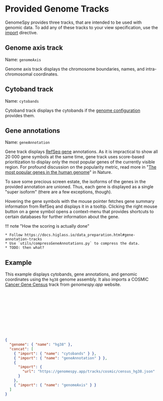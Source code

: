 # Provided Genome Tracks

GenomeSpy provides three tracks, that are intended to be used with genomic
data. To add any of these tracks to your view specification, use the
[import](../grammar/import.md) directive.

## Genome axis track

Name: `genomeAxis`

Genome axis track displays the chromosome boundaries, names, and
intra-chromosomal coordinates.

## Cytoband track

Name: `cytobands`

Cytoband track displays the cytobands if the [genome
configuration](genomic-coordinates.md) provides them.

## Gene annotations

Name: `geneAnnotation`

Gene track displays [RefSeq gene](https://www.ncbi.nlm.nih.gov/refseq/rsg/)
annotations. As it is impractical to show all 20 000 gene symbols at the same
time, gene track uses score-based prioritization to display only the most
popular genes of the currently visible region. For profound discussion on the
popularity metric, read more in "[The most popular genes in the human
genome](https://www.nature.com/articles/d41586-017-07291-9)" in Nature.

To save some precious screen estate, the isoforms of the genes in the
provided annotation are unioned. Thus, each gene is displayed as a single
"super isoform" (there are a few exceptions, though).

Hovering the gene symbols with the mouse pointer fetches gene summary
information from RefSeq and displays it in a tooltip. Clicking the right
mouse button on a gene symbol opens a context-menu that provides shortcuts to
certain databases for further information about the gene.

!!! note "How the scoring is actually done"

    * Follow https://docs.higlass.io/data_preparation.html#gene-annotation-tracks
    * Use `utils/compressGeneAnnotations.py` to compress the data.
    * TODO: then what?

## Example

This example displays cytobands, gene annotations, and genomic coordinates
using the `hg38` genome assembly. It also imports a COSMIC [Cancer Gene
Census](https://cancer.sanger.ac.uk/census) track from _genomespy.app_
website.

<div class="embed-example">
    <div class="embed-container" style="height: 140px"></div>
    <div class="embed-spec">

```json
{
  "genome": { "name": "hg38" },
  "concat": [
    { "import": { "name": "cytobands" } },
    { "import": { "name": "geneAnnotation" } },
    {
      "import": {
        "url": "https://genomespy.app/tracks/cosmic/census_hg38.json"
      }
    },
    { "import": { "name": "genomeAxis" } }
  ]
}
```

</div>
</div>
